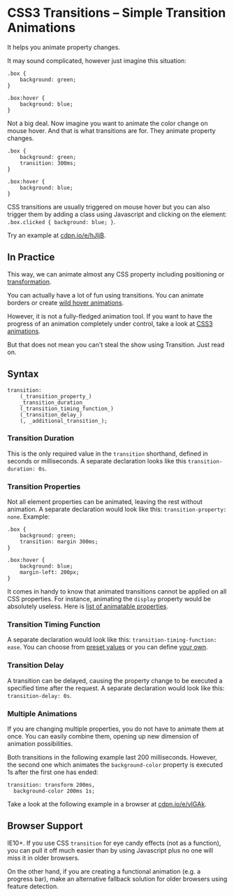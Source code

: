 CSS3 Transitions – Simple Transition Animations
===============================================

It helps you animate property changes.

It may sound complicated, however just imagine this situation:

~~~~~~~~~~~~~~~~~~~~~~~~~~~~~~~~~~~~~~~~~~~~~~~~~~~~~~~~~~~~~~~~~~~~~~~~~~~~~~~~
.box {
    background: green;
}

.box:hover {
    background: blue;
}
~~~~~~~~~~~~~~~~~~~~~~~~~~~~~~~~~~~~~~~~~~~~~~~~~~~~~~~~~~~~~~~~~~~~~~~~~~~~~~~~

Not a big deal. Now imagine you want to animate the color change on mouse hover.
And that is what transitions are for. They animate property changes.

~~~~~~~~~~~~~~~~~~~~~~~~~~~~~~~~~~~~~~~~~~~~~~~~~~~~~~~~~~~~~~~~~~~~~~~~~~~~~~~~
.box {
    background: green;
    transition: 300ms;
}

.box:hover {
    background: blue;
}
~~~~~~~~~~~~~~~~~~~~~~~~~~~~~~~~~~~~~~~~~~~~~~~~~~~~~~~~~~~~~~~~~~~~~~~~~~~~~~~~

CSS transitions are usually triggered on mouse hover but you can also trigger
them by adding a class using Javascript and clicking on the element:
`.box.clicked { background: blue; }`.

Try an example at [cdpn.io/e/hJljB](<http://cdpn.io/e/hJljB>).

In Practice
-----------

This way, we can animate almost any CSS property including positioning or
[transformation](<css3-transforms.md>).

You can actually have a lot of fun using transitions. You can animate borders or
create [wild hover
animations](<http://tympanus.net/Tutorials/OriginalHoverEffects/>).

However, it is not a fully-fledged animation tool. If you want to have the
progress of an animation completely under control, take a look at [CSS3
animations](<css3-animations.md>).

But that does not mean you can't steal the show using Transition. Just read on.

Syntax
------

~~~~~~~~~~~~~~~~~~~~~~~~~~~~~~~~~~~~~~~~~~~~~~~~~~~~~~~~~~~~~~~~~~~~~~~~~~~~~~~~
transition:
    (_transition_property_)
    _transition_duration_
    (_transition_timing_function_)
    (_transition_delay_)
    (, _additional_transition_);
~~~~~~~~~~~~~~~~~~~~~~~~~~~~~~~~~~~~~~~~~~~~~~~~~~~~~~~~~~~~~~~~~~~~~~~~~~~~~~~~

### Transition Duration

This is the only required value in the `transition` shorthand, defined in
seconds or milliseconds. A separate declaration looks like this
`transition-duration: 0s`.

### Transition Properties

Not all element properties can be animated, leaving the rest without animation.
A separate declaration would look like this: `transition-property: none`.
Example:

~~~~~~~~~~~~~~~~~~~~~~~~~~~~~~~~~~~~~~~~~~~~~~~~~~~~~~~~~~~~~~~~~~~~~~~~~~~~~~~~
.box {
    background: green;
    transition: margin 300ms;
}

.box:hover {
    background: blue;
    margin-left: 200px;
}
~~~~~~~~~~~~~~~~~~~~~~~~~~~~~~~~~~~~~~~~~~~~~~~~~~~~~~~~~~~~~~~~~~~~~~~~~~~~~~~~

It comes in handy to know that animated transitions cannot be applied on all CSS
properties. For instance, animating the `display` property would be absolutely
useless. Here is [list of animatable
properties](<http://www.w3.org/TR/css3-transitions/#animatable-properties>).

### Transition Timing Function

A separate declaration would look like this: `transition-timing-function: ease`.
You can choose from [preset
values](<http://www.w3.org/TR/css3-transitions/#animatable-properties>) or you
can define [your own](<http://matthewlein.com/ceaser/>).

### Transition Delay

A transition can be delayed, causing the property change to be executed a
specified time after the request. A separate declaration would look like this:
`transition-delay: 0s`.

### Multiple Animations

If you are changing multiple properties, you do not have to animate them at
once. You can easily combine them, opening up new dimension of animation
possibilities.

Both transitions in the following example last 200 milliseconds. However, the
second one which animates the `background-color` property is executed 1s after
the first one has ended:

~~~~~~~~~~~~~~~~~~~~~~~~~~~~~~~~~~~~~~~~~~~~~~~~~~~~~~~~~~~~~~~~~~~~~~~~~~~~~~~~
transition: transform 200ms, 
  background-color 200ms 1s;
~~~~~~~~~~~~~~~~~~~~~~~~~~~~~~~~~~~~~~~~~~~~~~~~~~~~~~~~~~~~~~~~~~~~~~~~~~~~~~~~

Take a look at the following example in a browser at
[cdpn.io/e/vIGAk](<http://cdpn.io/e/vIGAk>).

Browser Support
---------------

IE10+. If you use CSS `transition` for eye candy effects (not as a function),
you can pull it off much easier than by using Javascript plus no one will miss
it in older browsers.

On the other hand, if you are creating a functional animation (e.g. a progress
bar), make an alternative fallback solution for older browsers using feature
detection.
